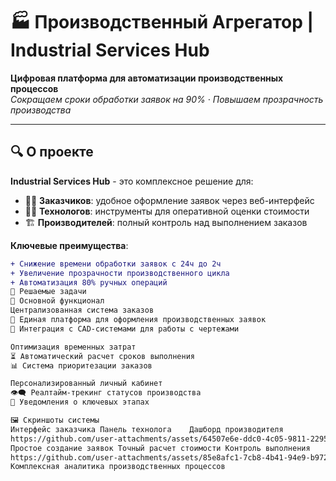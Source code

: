# 🏭 Производственный Агрегатор | Industrial Services Hub

**Цифровая платформа для автоматизации производственных процессов**  
*Сокращаем сроки обработки заявок на 90% · Повышаем прозрачность производства*

---

## 🔍 О проекте

**Industrial Services Hub** - это комплексное решение для:
- 🧑‍💼 **Заказчиков**: удобное оформление заявок через веб-интерфейс
- 👨‍🔧 **Технологов**: инструменты для оперативной оценки стоимости
- 🏗️ **Производителей**: полный контроль над выполнением заказов

**Ключевые преимущества**:
```diff
+ Снижение времени обработки заявок с 24ч до 2ч
+ Увеличение прозрачности производственного цикла
+ Автоматизация 80% ручных операций
🎯 Решаемые задачи
🚀 Основной функционал
Централизованная система заказов
📌 Единая платформа для оформления производственных заявок
📌 Интеграция с CAD-системами для работы с чертежами

Оптимизация временных затрат
⏳ Автоматический расчет сроков выполнения
📊 Система приоритезации заказов

Персонализированный личный кабинет
👁️‍🗨️ Реалтайм-трекинг статусов производства
🔔 Уведомления о ключевых этапах

🖼️ Скриншоты системы
Интерфейс заказчика	Панель технолога	Дашборд производителя
https://github.com/user-attachments/assets/64507e6e-ddc0-4c05-9811-2295fc4c350b	https://github.com/user-attachments/assets/32b96aee-1aa7-4d52-898f-5aa4782b56d1	https://github.com/user-attachments/assets/ef652e5a-9d58-471c-94f8-5c42e21e3534
Простое создание заявок	Точный расчет стоимости	Контроль выполнения
https://github.com/user-attachments/assets/85e8afc1-7cb8-4b41-94e9-b972d10e0bf4
Комплексная аналитика производственных процессов

